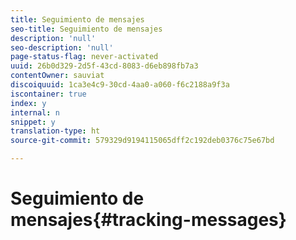 ```yaml
---
title: Seguimiento de mensajes
seo-title: Seguimiento de mensajes
description: 'null'
seo-description: 'null'
page-status-flag: never-activated
uuid: 26b0d329-2d5f-43cd-8083-d6eb898fb7a3
contentOwner: sauviat
discoiquuid: 1ca3e4c9-30cd-4aa0-a060-f6c2188a9f3a
iscontainer: true
index: y
internal: n
snippet: y
translation-type: ht
source-git-commit: 579329d9194115065dff2c192deb0376c75e67bd

---
```



# Seguimiento de mensajes{#tracking-messages}

